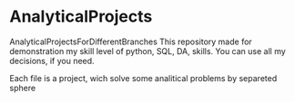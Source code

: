# AnalyticalProjects
AnalyticalProjectsForDifferentBranches
This repository made for demonstration my skill level of python, SQL, DA, skills. You can use all my decisions, if you need. 

Each file is a project, wich solve some analitical problems by separeted sphere
